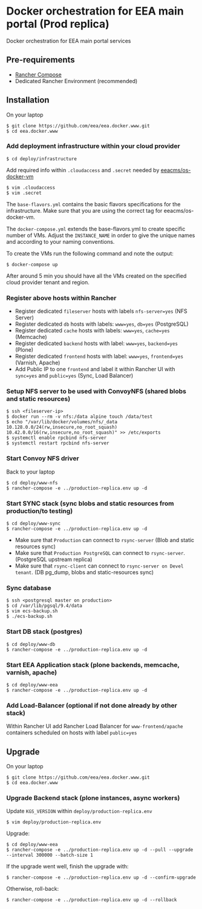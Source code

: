 # Docker orchestration for EEA main portal (Prod replica)

Docker orchestration for EEA main portal services

## Pre-requirements

* [Rancher Compose](http://docs.rancher.com/rancher/rancher-compose/)
* Dedicated Rancher Environment (recommended)

## Installation

On your laptop

    $ git clone https://github.com/eea/eea.docker.www.git
    $ cd eea.docker.www

### Add deployment infrastructure within your cloud provider

    $ cd deploy/infrastructure

Add required info within `.cloudaccess` and `.secret` needed by [eeacms/os-docker-vm](https://github.com/eea/eea.docker.openstack.host#usage)

    $ vim .cloudaccess
    $ vim .secret

The `base-flavors.yml` contains the basic flavors specifications for the infrastructure. Make sure that you are using the correct tag for eeacms/os-docker-vm.

The `docker-compose.yml` extends the base-flavors.yml to create specific number of VMs. Adjust the `INSTANCE_NAME` in order to give the unique names and according to your naming conventions.

To create the VMs run the following command and note the output:

    $ docker-compose up

After around 5 min you should have all the VMs created on the specified cloud provider tenant and region.

### Register above hosts within Rancher

* Register dedicated `fileserver` hosts with labels `nfs-server=yes` (NFS Server)
* Register dedicated `db` hosts with labels: `www=yes`, `db=yes` (PostgreSQL)
* Register dedicated `cache` hosts with labels: `www=yes`, `cache=yes` (Memcache)
* Register dedicated `backend` hosts with label: `www=yes`, `backend=yes` (Plone)
* Register dedicated `frontend` hosts with label: `www=yes`, `frontend=yes` (Varnish, Apache)
* Add Public IP to one `frontend` and label it within Rancher UI with `sync=yes` and `public=yes` (Sync, Load Balancer)

### Setup NFS server to be used with ConvoyNFS (shared blobs and static resources)

    $ ssh <fileserver-ip>
    $ docker run --rm -v nfs:/data alpine touch /data/test
    $ echo "/var/lib/docker/volumes/nfs/_data 10.128.0.0/24(rw,insecure,no_root_squash) 10.42.0.0/16(rw,insecure,no_root_squash)" >> /etc/exports
    $ systemctl enable rpcbind nfs-server
    $ systemctl restart rpcbind nfs-server

### Start Convoy NFS driver

Back to your laptop

    $ cd deploy/www-nfs
    $ rancher-compose -e ../production-replica.env up -d

### Start SYNC stack (sync blobs and static resources from production/to testing)

    $ cd deploy/www-sync
    $ rancher-compose -e ../production-replica.env up -d

* Make sure that `Production` can connect to `rsync-server` (Blob and static resources sync)
* Make sure that `Production PostgreSQL` can connect to `rsync-server`. (PostgreSQL upstream replica)
* Make sure that `rsync-client` can connect to `rsync-server on Devel tenant`. (DB pg_dump, blobs and static-resources sync)

### Sync database

    $ ssh <postgresql master on production>
    $ cd /var/lib/pgsql/9.4/data
    $ vim ecs-backup.sh
    $ ./ecs-backup.sh

### Start DB stack (postgres)

    $ cd deploy/www-db
    $ rancher-compose -e ../production-replica.env up -d

### Start EEA Application stack (plone backends, memcache, varnish, apache)

    $ cd deploy/www-eea
    $ rancher-compose -e ../production-replica.env up -d

### Add Load-Balancer (optional if not done already by other stack)

Within Rancher UI add Rancher Load Balancer for `www-frontend/apache` containers
scheduled on hosts with label `public=yes`

## Upgrade

On your laptop

    $ git clone https://github.com/eea/eea.docker.www.git
    $ cd eea.docker.www

### Upgrade Backend stack (plone instances, async workers)

Update `KGS_VERSION` within `deploy/production-replica.env`

    $ vim deploy/production-replica.env

Upgrade:

    $ cd deploy/www-eea
    $ rancher-compose -e ../production-replica.env up -d --pull --upgrade --interval 300000 --batch-size 1

If the upgrade went well, finish the upgrade with:

    $ rancher-compose -e ../production-replica.env up -d --confirm-upgrade

Otherwise, roll-back:

    $ rancher-compose -e ../production-replica.env up -d --rollback
